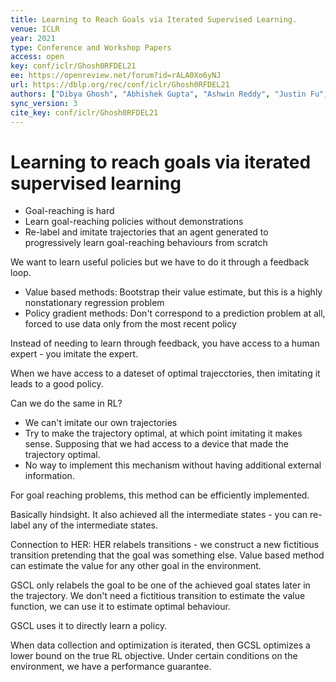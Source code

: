 ```yaml
---
title: Learning to Reach Goals via Iterated Supervised Learning.
venue: ICLR
year: 2021
type: Conference and Workshop Papers
access: open
key: conf/iclr/Ghosh0RFDEL21
ee: https://openreview.net/forum?id=rALA0Xo6yNJ
url: https://dblp.org/rec/conf/iclr/Ghosh0RFDEL21
authors: ["Dibya Ghosh", "Abhishek Gupta", "Ashwin Reddy", "Justin Fu", "Coline Manon Devin", "Benjamin Eysenbach", "Sergey Levine"]
sync_version: 3
cite_key: conf/iclr/Ghosh0RFDEL21
---
```

# Learning to reach goals via iterated supervised learning

- Goal-reaching is hard
- Learn goal-reaching policies without demonstrations
- Re-label and imitate trajectories that an agent generated to progressively learn goal-reaching behaviours from scratch


We want to learn useful policies but we have to do it through a feedback loop.

 - Value based methods: Bootstrap their value estimate, but this is a highly nonstationary regression problem
 - Policy gradient methods: Don't correspond to a prediction problem at all, forced to use data only from the most recent policy


Instead of needing to learn through feedback, you have access to a human expert - you imitate the expert.

When we have access to a dateset of optimal trajecctories, then imitating it leads to a good policy.

Can we do the same in RL?
 - We can't imitate our own trajectories
 - Try to make the trajectory optimal, at which point imitating it makes sense. Supposing that we had access to a device that made the trajectory optimal.
 - No way to implement this mechanism without having additional external information.


For goal reaching problems, this method can be efficiently implemented.

Basically hindsight. It also achieved all the intermediate states - you can re-label any of the intermediate states.

Connection to HER: HER relabels transitions - we construct a new fictitious transition pretending that the goal was something else. Value based method can estimate the value for any other goal in the environment.

GSCL only relabels the goal to be one of the achieved goal states later in the trajectory. We don't need a fictitious transition to estimate the value function, we can use it to estimate optimal behaviour.

GSCL uses it to directly learn a policy.

When data collection and optimization is iterated, then GCSL optimizes a lower bound on the true RL objective. Under certain conditions on the environment, we have a performance guarantee.